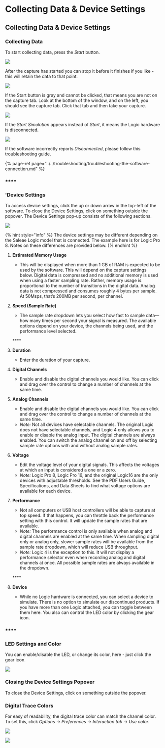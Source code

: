 # Collecting Data & Device Settings

## Collecting Data & Device Settings

### **Collecting Data**

To start collecting data, press the _Start_ button. 

![](https://trello-attachments.s3.amazonaws.com/55f0ad9685db3c82f0f3aeba/57215c9235e35b9ed39e9b66/64cb9812e6d061d6d4849d2ea37b6711/start.png)

After the capture has started you can stop it before it finishes if you like - this will retain the data to that point.

![](https://trello-attachments.s3.amazonaws.com/55f0ad9685db3c82f0f3aeba/57215c9235e35b9ed39e9b66/87b63d501eab68311e138700df896d6b/stop.png)

If the Start button is gray and cannot be clicked, that means you are not on the capture tab. Look at the bottom of the window, and on the left, you should see the capture tab. Click that tab and then take your capture.

![](https://trello-attachments.s3.amazonaws.com/55f0ad9685db3c82f0f3aeba/57215c9235e35b9ed39e9b66/da94151dbe0fd49b855da616baf0280d/start-gray.png)

If the _Start Simulation_ appears instead of _Start_, it means the Logic hardware is disconnected.

![](https://trello-attachments.s3.amazonaws.com/55f0ad9685db3c82f0f3aeba/57215c9235e35b9ed39e9b66/2a96364aca40d1f7a8f267fde311c3f0/Start-sim.png)

If the software incorrectly reports _Disconnected_, please follow this troubleshooting guide.

{% page-ref page="../../troubleshooting/troubleshooting-the-software-connection.md" %}

### \*\*\*\*

### **'Device Settings**

To access device settings, click the up or down arrow in the top-left of the software. To close the Device Settings, click on something outside the popover. The Device Settings pop-up consists of the following sections.

![](https://trello-attachments.s3.amazonaws.com/55f0ad9685db3c82f0f3aeba/57215c9235e35b9ed39e9b66/596c50d7788319158f59aa598c7e2dde/dev-settings.png)

{% hint style="info" %}
The device settings may be different depending on the Saleae Logic model that is connected. The example here is for Logic Pro 8. Notes on these differences are provided below.
{% endhint %}

1. **Estimated Memory Usage** 

   * This will be displayed when more than 1 GB of RAM is expected to be used by the software. This will depend on the capture settings below. Digital data is compressed and no additional memory is used when using a faster sampling rate. Rather, memory usage is proportional to the number of transitions in the digital data. Analog data is not compressed and consumes roughly 4 bytes per sample. At 50Msps, that’s 200MB per second, per channel.

2. **Speed \(Sample Rate\)** 

   * The sample rate dropdown lets you select how fast to sample data—how many times per second your signal is measured. The available options depend on your device, the channels being used, and the performance level selected.

   \*\*\*\*

3. **Duration** 

   * Enter the duration of your capture.

4. **Digital Channels** 

   * Enable and disable the digital channels you would like. You can click and drag over the control to change a number of channels at the same time.

5. **Analog Channels** 

   * Enable and disable the digital channels you would like. You can click and drag over the control to change a number of channels at the same time.
   * _Note:_ Not all devices have selectable channels. The original Logic does not have selectable channels, and Logic 4 only allows you to enable or disable the analog input. The digital channels are always enabled. You can switch the analog channel on and off by selecting sample rate options with and without analog sample rates.

6. **Voltage** 

   * Edit the voltage level of your digital signals. This affects the voltages at which an input is considered a one or a zero.
   * _Note:_ Logic Pro 8, Logic Pro 16, and the original Logic16 are the only devices with adjustable thresholds. See the PDF Users Guide, Specifications, and Data Sheets to find what voltage options are available for each device.

7. **Performance** 

   * Not all computers or USB host controllers will be able to capture at top speed. If that happens, you can throttle back the performance setting with this control. It will update the sample rates that are available.
   * _Note:_ The performance control is only available when analog and digital channels are enabled at the same time. When sampling digital only or analog only, slower sample rates will be available from the sample rate dropdown, which will reduce USB throughput.
   * _Note:_ Logic 4 is the exception to this. It will not display a performance selector even when recording analog and digital channels at once. All possible sample rates are always available in the dropdown.

   \*\*\*\*

8. **Device** 
   * While no Logic hardware is connected, you can select a device to simulate. There is no option to simulate our discontinued products. If you have more than one Logic attached, you can toggle between them here. You also can control the LED color by clicking the gear icon.

### \*\*\*\*

### **LED Settings and Color**

You can enable/disable the LED, or change its color, here - just click the gear icon. 

![](https://trello-attachments.s3.amazonaws.com/57215c9235e35b9ed39e9b66/627x95/81815d87a1783f5e6522c3d8f7a64c64/led.png)

### **Closing the Device Settings Popover**

To close the Device Settings, click on something outside the popover.

### **Digital Trace Colors**

For easy of readability, the digital trace color can match the channel color. To set this, click _Options -&gt; Preferences -&gt; Interaction tab -&gt; Use color_. 

![](https://trello-attachments.s3.amazonaws.com/55f0ad9685db3c82f0f3aeba/57215c9235e35b9ed39e9b66/3a0ad36c4073896c93a4bcdaed1c6004/use-color.png)

![](https://trello-attachments.s3.amazonaws.com/55f0ad9685db3c82f0f3aeba/57215c9235e35b9ed39e9b66/2734577c8ed4c926e544e173fbb27fe5/dig-color.png)

